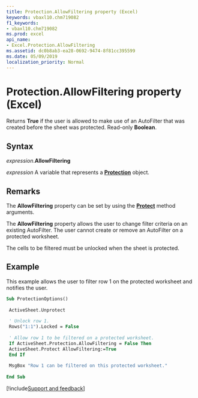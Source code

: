 ```yaml
---
title: Protection.AllowFiltering property (Excel)
keywords: vbaxl10.chm719082
f1_keywords:
- vbaxl10.chm719082
ms.prod: excel
api_name:
- Excel.Protection.AllowFiltering
ms.assetid: dc0b8ab3-ea28-0692-9474-8f81cc395599
ms.date: 05/09/2019
localization_priority: Normal
---
```



# Protection.AllowFiltering property (Excel)

Returns **True** if the user is allowed to make use of an AutoFilter that was created before the sheet was protected. Read-only **Boolean**.


## Syntax

_expression_.**AllowFiltering**

_expression_ A variable that represents a **[Protection](Excel.Protection.md)** object.


## Remarks

The **AllowFiltering** property can be set by using the **[Protect](Excel.Worksheet.Protect.md)** method arguments.

The **AllowFiltering** property allows the user to change filter criteria on an existing AutoFilter. The user cannot create or remove an AutoFilter on a protected worksheet.

The cells to be filtered must be unlocked when the sheet is protected.


## Example

This example allows the user to filter row 1 on the protected worksheet and notifies the user.

```vb
Sub ProtectionOptions() 
 
 ActiveSheet.Unprotect 
 
 ' Unlock row 1. 
 Rows("1:1").Locked = False 
 
 ' Allow row 1 to be filtered on a protected worksheet. 
 If ActiveSheet.Protection.AllowFiltering = False Then 
 ActiveSheet.Protect AllowFiltering:=True 
 End If 
 
 MsgBox "Row 1 can be filtered on this protected worksheet." 
 
End Sub
```




[!include[Support and feedback](~/includes/feedback-boilerplate.md)]
